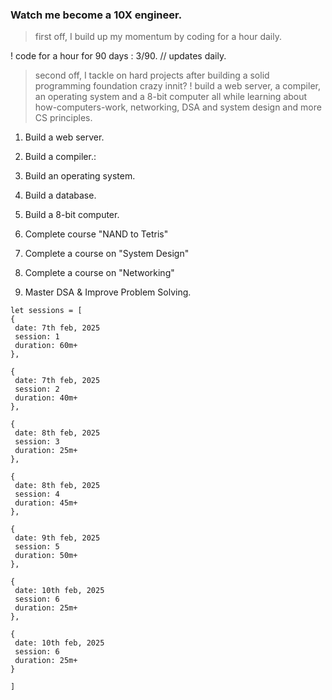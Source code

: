 ### Watch me become a 10X engineer.

> first off, I build up my momentum by coding for a hour daily.

! code for a hour for 90 days : 3/90. // updates daily.

> second off, I tackle on hard projects after building a solid programming foundation crazy innit?
! build a web server, a compiler, an operating system and a 8-bit
computer all while learning about how-computers-work, networking, DSA and
system design and more CS principles.

1. Build a web server.
2. Build a compiler.:
3. Build an operating system.
4. Build a database.
5. Build a 8-bit computer.

1. Complete course "NAND to Tetris"
2. Complete a course on "System Design"
3. Complete a course on "Networking"
4. Master DSA & Improve Problem Solving.


```
let sessions = [
{
 date: 7th feb, 2025
 session: 1
 duration: 60m+
},

{
 date: 7th feb, 2025
 session: 2
 duration: 40m+
},

{
 date: 8th feb, 2025
 session: 3
 duration: 25m+
},

{
 date: 8th feb, 2025
 session: 4
 duration: 45m+
},

{
 date: 9th feb, 2025
 session: 5
 duration: 50m+
},

{
 date: 10th feb, 2025
 session: 6
 duration: 25m+
},

{
 date: 10th feb, 2025
 session: 6
 duration: 25m+
}

]
```
